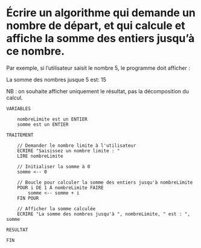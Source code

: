 # Écrire un algorithme qui demande un nombre de départ, et qui calcule et affiche la somme des entiers jusqu’à ce nombre.

Par exemple, si l’utilisateur saisit le nombre 5, le programme doit afficher :

La somme des nombres jusque 5 est: 15

NB : on souhaite afficher uniquement le résultat, pas la décomposition du calcul.

````
VARIABLES

	nombreLimite est un ENTIER
	somme est un ENTIER

TRAITEMENT

	// Demander le nombre limite à l'utilisateur
	ECRIRE "Saisissez un nombre limite : "
	LIRE nombreLimite

	// Initialiser la somme à 0
	somme <-- 0

	// Boucle pour calculer la somme des entiers jusqu'à nombreLimite
	POUR i DE 1 À nombreLimite FAIRE
		somme <-- somme + i
	FIN POUR

	// Afficher la somme calculée
	ECRIRE "La somme des nombres jusqu'à ", nombreLimite, " est : ", somme

RESULTAT

FIN

````